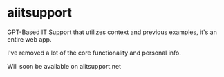 # aiitsupport
 GPT-Based IT Support that utilizes context and previous examples, it's an entire web app.
 
 I've removed a lot of the core functionality and personal info. 
 
 Will soon be available on aiitsupport.net
